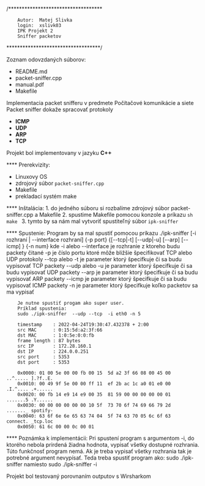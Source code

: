 /***********************************

        Autor:  Matej Slivka
        login:  xslivk03
        IPK Projekt 2
        Sniffer packetov
        
***********************************/

Zoznam odovzdaných súborov: 
- README.md
- packet-sniffer.cpp
- manual.pdf
- Makefile

Implementacia packet snifferu v predmete Počítačové komunikácie a siete
Packet sniffer dokaže spracovať protokoly 
- **ICMP** 
- **UDP** 
- **ARP** 
- **TCP**

Projekt bol implementovany v jazyku **C++**

**** Prerekvizity:
- Linuxovy OS
- zdrojový súbor `packet-sniffer.cpp`
- Makefile
- prekladací systém make

**** Inštalácia:
    1. do jedného súboru si rozbalíme zdrojový súbor packet-sniffer.cpp a Makefile
    2. spustime Makefile pomocou konzole a príkazu 
        ```sh
        make
        ```
    3. tymto by sa nám mal vytvoriť spustiteľný súbor `ipk-sniffer`

**** Spustenie:
        Program by sa mal spustiť pomocou príkazu
        ./ipk-sniffer [-i rozhraní | --interface rozhraní] {-p ­­port} {[--tcp|-t] [--udp|-u] [--arp] [--icmp] } {-n num}
        kde 
            -i alebo --interface je rozhranie z ktoreho budu packety čitané
            -p je číslo portu ktoré môže bližšie špecifikovať TCP alebo UDP protokoly
            --tcp alebo -t je parameter ktorý špecifkuje či sa budu vypisovať TCP packety
            --udp alebo -u je parameter ktorý špecifkuje či sa budu vypisovať UDP packety
            --arp je parameter ktorý špecifkuje či sa budu vypisovať ARP packety
            --icmp je parameter ktorý špecifkuje či sa budu vypisovať ICMP packety
            -n je parameter ktorý špecifkuje koľko packetov sa ma vypisať

        Je nutne spustiť progam ako super user.
        Príklad spustenia:
        sudo ./ipk-sniffer  --udp --tcp  -i eth0 -n 5

        timestamp    : 2022-04-24T19:30:47.432378 + 2:00
        src MAC      : 0:15:5d:a2:3f:66
        dst MAC      : 1:0:5e:0:0:fb
        frame length : 87 bytes
        src IP       : 172.28.160.1
        dst IP       : 224.0.0.251
        src port     : 5353
        dst port     : 5353

        0x0000: 01 00 5e 00 00 fb 00 15  5d a2 3f 66 08 00 45 00   ..^..... ].?f..E.
        0x0010: 00 49 9f 5e 00 00 ff 11  ef 2b ac 1c a0 01 e0 00   .I.^.... .+......
        0x0020: 00 fb 14 e9 14 e9 00 35  81 59 00 00 00 00 00 01   .......5 .Y......
        0x0030: 00 00 00 00 00 00 10 5f  73 70 6f 74 69 66 79 2d   ......._ spotify-
        0x0040: 63 6f 6e 6e 65 63 74 04  5f 74 63 70 05 6c 6f 63   connect. _tcp.loc
        0x0050: 61 6c 00 00 0c 00 01   
        
**** Poznámka k implementácii:
        Pri spustení program s argumentom -i, do ktorého nebola prirdená žiadna hodnota, vypisať všetky dostupné rozhrania.
        Túto funkčnosť program nemá. Ak je treba vypisať všetky rozhrania tak je potrebné argument nevypísať.
        Teda treba spustiť program ako:         sudo ./ipk-sniffer      namiesto         sudo ./ipk-sniffer  -i

Projekt bol testovaný porovnaním outputov s Wirsharkom
